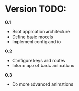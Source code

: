 Version TODO:
============

__0.1__

* Boot application architecture
* Define basic models
* Implement config and io

__0.2__

* Configure keys and routes
* Inform app of basic animations

__0.3__

- Do more advanced animations

